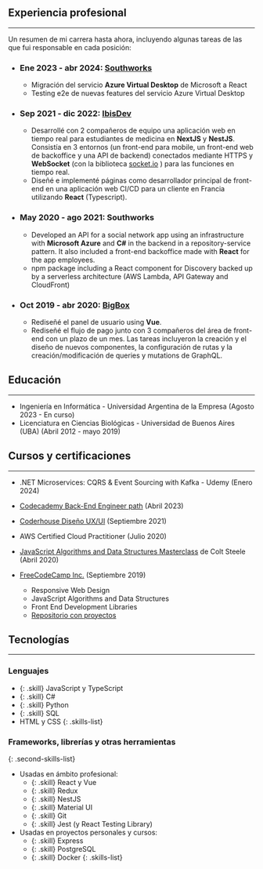 ## Experiencia profesional
---

Un resumen de mi carrera hasta ahora, incluyendo algunas tareas de las que fui responsable en cada posición:

- ### Ene 2023 - abr 2024: **[Southworks](https://www.southworks.com/)**
  - Migración del servicio **Azure Virtual Desktop** de Microsoft a React
  - Testing e2e de nuevas features del servicio Azure Virtual Desktop
- ### Sep 2021 - dic 2022: **[IbisDev](https://ibisdev.tech/)**
  - Desarrollé con 2 compañeros de equipo una aplicación web en tiempo real para estudiantes de medicina en **NextJS** y **NestJS**. Consistía en 3 entornos (un front-end para mobile, un front-end web de backoffice y una API de backend) conectados mediante HTTPS y **WebSocket** (con la biblioteca [socket.io](https://socket.io/) ) para las funciones en tiempo real.
  - Diseñé e implementé páginas como desarrollador principal de front-end en una aplicación web CI/CD para un cliente en Francia utilizando **React** (Typescript).
- ### May 2020 - ago 2021: **Southworks**
  - Developed an API for a social network app using an infrastructure with **Microsoft Azure** and **C#** in the backend in a repository-service pattern. It also included a front-end backoffice made with **React** for the app employees.
  - npm package including a React component for Discovery backed up by a serverless architecture (AWS Lambda, API Gateway and CloudFront)
- ### Oct 2019 - abr 2020: **[BigBox](https://www.bigbox.com.ar/)**
  - Rediseñé el panel de usuario using **Vue**.
  - Rediseñé el flujo de pago junto con 3 compañeros del área de front-end con un plazo de un mes. Las tareas incluyeron la creación y el diseño de nuevos componentes, la configuración de rutas y la creación/modificación de queries y mutations de GraphQL.

## Educación
---
- Ingeniería en Informática - Universidad Argentina de la Empresa (Agosto 2023 - En curso)
- Licenciatura en Ciencias Biológicas - Universidad de Buenos Aires (UBA) (Abril 2012 - mayo 2019)

## Cursos y certificaciones
---

- .NET Microservices: CQRS & Event Sourcing with Kafka - Udemy (Enero 2024)

- [Codecademy Back-End Engineer path](https://www.codecademy.com/learn/paths/back-end-engineer-career-path) (Abril 2023)

- [Coderhouse Diseño UX/UI](https://www.coderhouse.com/online/ux-ui-online) (Septiembre 2021)

- AWS Certified Cloud Practitioner (Julio 2020)

- [JavaScript Algorithms and Data Structures Masterclass](https://www.udemy.com/course/js-algorithms-and-data-structures-masterclass/) de Colt Steele (Abril 2020)

- [FreeCodeCamp Inc.](https://www.freecodecamp.org/learn) (Septiembre 2019)
  - Responsive Web Design
  - JavaScript Algorithms and Data Structures
  - Front End Development Libraries
  - [Repositorio con proyectos](https://github.com/lezojeda/freecodecamp-front-end-libraries)

## Tecnologías
---
### Lenguajes
  * {: .skill} JavaScript y TypeScript
  * {: .skill} C#
  * {: .skill} Python
  * {: .skill} SQL
  * HTML y CSS
{: .skills-list}

### Frameworks, librerías y otras herramientas
{: .second-skills-list}
  - Usadas en ámbito profesional:
    * {: .skill} React y Vue
    * {: .skill} Redux
    * {: .skill} NestJS
    * {: .skill} Material UI
    * {: .skill} Git
    * {: .skill} Jest (y React Testing Library)
  - Usadas en proyectos personales y cursos:
    * {: .skill} Express
    * {: .skill} PostgreSQL
    * {: .skill} Docker
{: .skills-list}